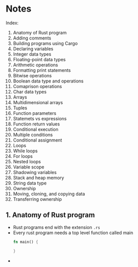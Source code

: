 # Notes

Index:

1. Anatomy of Rust program
2. Adding comments
3. Building programs using Cargo
4. Declaring variables
5. Integer data types
6. Floating-point data types
7. Arithmetic operations
8. Formatting print statements
9.  Bitwise operations
10. Boolean data type and operations
11. Comaprison operations
12. Char data types
13. Arrays
14. Multidimensional arrays
15. Tuples
16. Function parameters
17. Statemets vs expressions
18. Function return values
19. Conditional execution
20. Multiple conditions
21. Conditional assignment
22. Loops
23. While loops
24. For loops
25. Nested loops
26. Variable scope
27. Shadowing variables
28. Stack and heap memory
29. String data type
30. Ownership
31. Moving, cloning, and copying data
32. Transferring ownership 


## 1. Anatomy of Rust program

- Rust programs end with the extension `.rs`
- Every rust program needs a top level function called main
  ```rust
  fn main() {

  }
  ```
- 